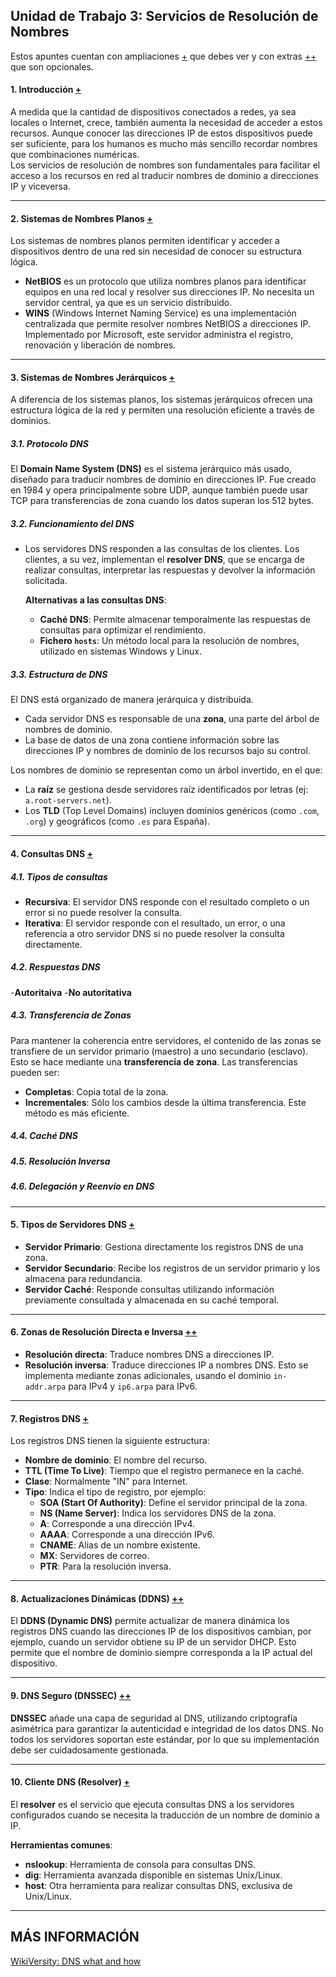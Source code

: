 ## **Unidad de Trabajo 3: Servicios de Resolución de Nombres**

Estos apuntes cuentan con ampliaciones [+]() que debes ver y con extras [++]() que son opcionales. 

#### **1. Introducción** [+](./SR0301.md)

A medida que la cantidad de dispositivos conectados a redes, ya sea locales o Internet, crece, también aumenta la necesidad de acceder a estos recursos. Aunque conocer las direcciones IP de estos dispositivos puede ser suficiente, para los humanos es mucho más sencillo recordar nombres que combinaciones numéricas.  
Los servicios de resolución de nombres son fundamentales para facilitar el acceso a los recursos en red al traducir nombres de dominio a direcciones IP y viceversa.

---

#### **2. Sistemas de Nombres Planos** [+](./SR0302.md)

Los sistemas de nombres planos permiten identificar y acceder a dispositivos dentro de una red sin necesidad de conocer su estructura lógica.  
- **NetBIOS** es un protocolo que utiliza nombres planos para identificar equipos en una red local y resolver sus direcciones IP. No necesita un servidor central, ya que es un servicio distribuido.  
- **WINS** (Windows Internet Naming Service) es una implementación centralizada que permite resolver nombres NetBIOS a direcciones IP. Implementado por Microsoft, este servidor administra el registro, renovación y liberación de nombres.

---

#### **3. Sistemas de Nombres Jerárquicos** [+](./SR0303.md)

A diferencia de los sistemas planos, los sistemas jerárquicos ofrecen una estructura lógica de la red y permiten una resolución eficiente a través de dominios.

##### 3.1. Protocolo DNS

El **Domain Name System (DNS)** es el sistema jerárquico más usado, diseñado para traducir nombres de dominio en direcciones IP. Fue creado en 1984 y opera principalmente sobre UDP, aunque también puede usar TCP para transferencias de zona cuando los datos superan los 512 bytes.

##### 3.2. Funcionamiento del DNS

- Los servidores DNS responden a las consultas de los clientes. Los clientes, a su vez, implementan el **resolver DNS**, que se encarga de realizar consultas, interpretar las respuestas y devolver la información solicitada.
  
  **Alternativas a las consultas DNS**:
  - **Caché DNS**: Permite almacenar temporalmente las respuestas de consultas para optimizar el rendimiento.
  - **Fichero `hosts`**: Un método local para la resolución de nombres, utilizado en sistemas Windows y Linux.

##### 3.3. Estructura de DNS

El DNS está organizado de manera jerárquica y distribuida.  
- Cada servidor DNS es responsable de una **zona**, una parte del árbol de nombres de dominio.  
- La base de datos de una zona contiene información sobre las direcciones IP y nombres de dominio de los recursos bajo su control.

Los nombres de dominio se representan como un árbol invertido, en el que:
- La **raíz** se gestiona desde servidores raíz identificados por letras (ej: `a.root-servers.net`).
- Los **TLD** (Top Level Domains) incluyen dominios genéricos (como `.com`, `.org`) y geográficos (como `.es` para España).

---

#### **4. Consultas DNS** [+](./SR0304.md)

##### 4.1. Tipos de consultas

- **Recursiva**: El servidor DNS responde con el resultado completo o un error si no puede resolver la consulta.
- **Iterativa**: El servidor responde con el resultado, un error, o una referencia a otro servidor DNS si no puede resolver la consulta directamente.

##### 4.2. Respuestas DNS

-**Autoritaiva**
-**No autoritativa**


##### 4.3. Transferencia de Zonas

Para mantener la coherencia entre servidores, el contenido de las zonas se transfiere de un servidor primario (maestro) a uno secundario (esclavo). Esto se hace mediante una **transferencia de zona**. Las transferencias pueden ser:
- **Completas**: Copia total de la zona.
- **Incrementales**: Sólo los cambios desde la última transferencia. Este método es más eficiente.

##### 4.4. Caché DNS

##### 4.5. Resolución Inversa

##### 4.6. Delegación y Reenvío en DNS

---

#### **5. Tipos de Servidores DNS** [+](./SR0305.md)

- **Servidor Primario**: Gestiona directamente los registros DNS de una zona.
- **Servidor Secundario**: Recibe los registros de un servidor primario y los almacena para redundancia.
- **Servidor Caché**: Responde consultas utilizando información previamente consultada y almacenada en su caché temporal.

---

#### **6. Zonas de Resolución Directa e Inversa** [++](./SR0306.md)

- **Resolución directa**: Traduce nombres DNS a direcciones IP.
- **Resolución inversa**: Traduce direcciones IP a nombres DNS. Esto se implementa mediante zonas adicionales, usando el dominio `in-addr.arpa` para IPv4 y `ip6.arpa` para IPv6.

---

#### **7. Registros DNS** [+](./SR0307.md)

Los registros DNS tienen la siguiente estructura:
- **Nombre de dominio**: El nombre del recurso.
- **TTL (Time To Live)**: Tiempo que el registro permanece en la caché.
- **Clase**: Normalmente "IN" para Internet.
- **Tipo**: Indica el tipo de registro, por ejemplo:
  - **SOA (Start Of Authority)**: Define el servidor principal de la zona.
  - **NS (Name Server)**: Indica los servidores DNS de la zona.
  - **A**: Corresponde a una dirección IPv4.
  - **AAAA**: Corresponde a una dirección IPv6.
  - **CNAME**: Alias de un nombre existente.
  - **MX**: Servidores de correo.
  - **PTR**: Para la resolución inversa.

---

#### **8. Actualizaciones Dinámicas (DDNS)** [++](./SR0308.md)

El **DDNS (Dynamic DNS)** permite actualizar de manera dinámica los registros DNS cuando las direcciones IP de los dispositivos cambian, por ejemplo, cuando un servidor obtiene su IP de un servidor DHCP. Esto permite que el nombre de dominio siempre corresponda a la IP actual del dispositivo.

---

#### **9. DNS Seguro (DNSSEC)** [++](./SR0309.md)

**DNSSEC** añade una capa de seguridad al DNS, utilizando criptografía asimétrica para garantizar la autenticidad e integridad de los datos DNS. No todos los servidores soportan este estándar, por lo que su implementación debe ser cuidadosamente gestionada.

---

#### **10. Cliente DNS (Resolver)** [+](./SR0310.md)

El **resolver** es el servicio que ejecuta consultas DNS a los servidores configurados cuando se necesita la traducción de un nombre de dominio a IP.

**Herramientas comunes**:
- **nslookup**: Herramienta de consola para consultas DNS.
- **dig**: Herramienta avanzada disponible en sistemas Unix/Linux.
- **host**: Otra herramienta para realizar consultas DNS, exclusiva de Unix/Linux.

---

## MÁS INFORMACIÓN ##

[WikiVersity: DNS what and how](https://en.wikiversity.org/wiki/User:Jane_Kruch/DNS:_what_is_it_and_how_it_works)
